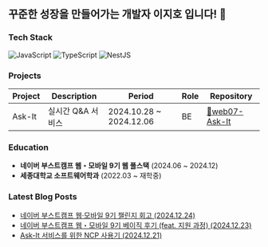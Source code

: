 ## 꾸준한 성장을 만들어가는 개발자 이지호 입니다! 🤗

### Tech Stack
![JavaScript](https://shields.io/badge/JavaScript-F7DF1E?logo=JavaScript&logoColor=000)
![TypeScript](https://shields.io/badge/TypeScript-3178C6?logo=TypeScript&logoColor=FFF)
![NestJS](https://img.shields.io/badge/-NestJS-E0234E?logo=nestjs&logoColor=white)

### Projects

| Project | Description | Period | Role | Repository |
|---------|------------|--------|-------------------|------------|
| Ask-It | 실시간 Q&A 서비스 | 2024.10.28 ~ 2024.12.06 | BE | [🔗web07-Ask-It](https://github.com/boostcampwm-2024/web07-Ask-It) |

### Education

- **네이버 부스트캠프 웹・모바일 9기 웹 풀스택** (2024.06 ~ 2024.12)
- **세종대학교 소프트웨어학과** (2022.03 ~ 재학중)




### Latest Blog Posts
- [네이버 부스트캠프 웹·모바일 9기 챌린지 회고 (2024.12.24)](https://velog.io/@wlgh1553/%EB%84%A4%EC%9D%B4%EB%B2%84-%EB%B6%80%EC%8A%A4%ED%8A%B8%EC%BA%A0%ED%94%84-%EC%9B%B9%EB%AA%A8%EB%B0%94%EC%9D%BC-9%EA%B8%B0-%EC%B1%8C%EB%A6%B0%EC%A7%80-%ED%9A%8C%EA%B3%A0)
- [네이버 부스트캠프 웹・모바일 9기 베이직 후기 (feat. 지원 과정) (2024.12.23)](https://velog.io/@wlgh1553/%EB%84%A4%EC%9D%B4%EB%B2%84-%EB%B6%80%EC%8A%A4%ED%8A%B8%EC%BA%A0%ED%94%84-%EC%9B%B9%E3%83%BB%EB%AA%A8%EB%B0%94%EC%9D%BC-9%EA%B8%B0-%EB%B2%A0%EC%9D%B4%EC%A7%81-%ED%9B%84%EA%B8%B0-feat.-%EC%A7%80%EC%9B%90-%EA%B3%BC%EC%A0%95)
- [Ask-It 서비스를 위한 NCP 사용기 (2024.12.21)](https://velog.io/@wlgh1553/Ask-It-%EC%84%9C%EB%B9%84%EC%8A%A4%EB%A5%BC-%EC%9C%84%ED%95%9C-NCP-%EC%82%AC%EC%9A%A9%EA%B8%B0)